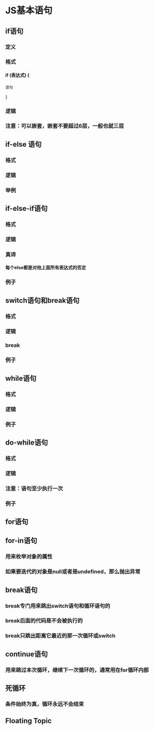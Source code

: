 # JS基本语句
## if语句
### 定义
### 格式
#### if (表达式) {
	语句
}
### 逻辑
### 注意：可以嵌套，嵌套不要超过6层，一般也就三层
## if-else 语句
### 格式
### 逻辑
### 举例
## if-else-if语句
### 格式
### 逻辑
### 真谛
#### 每个else都是对他上面所有表达式的否定
### 例子
## switch语句和break语句
### 格式
### 逻辑
### break
### 例子
## while语句
### 格式
### 逻辑
### 例子
## do-while语句
### 格式
### 逻辑
### 注意：语句至少执行一次
### 例子
## for语句
## for-in语句
### 用来枚举对象的属性
### 如果要迭代的对象是null或者是undefined，那么抛出异常
## break语句
### break专门用来跳出switch语句和循环语句的
### break后面的代码是不会被执行的
### break只跳出距离它最近的那一次循环或switch
## continue语句
### 用来跳过本次循环，继续下一次循环的，通常用在for循环内部
## 死循环
### 条件始终为真，循环永远不会结束
## Floating Topic
